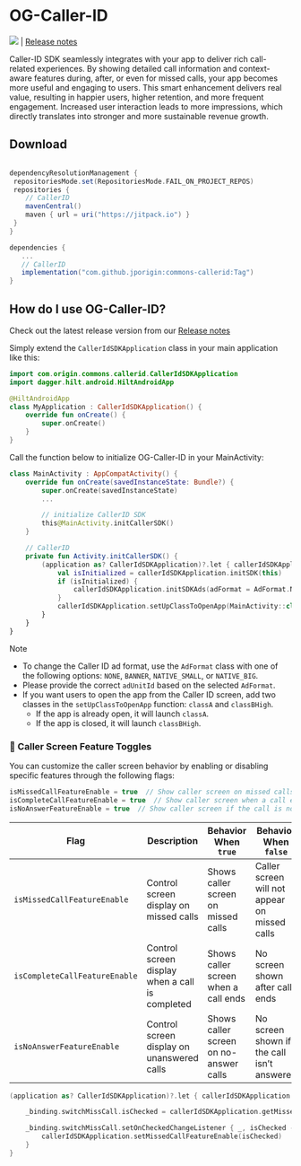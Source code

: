 # OG-Caller-ID
[![](https://jitpack.io/v/jporigin/commons-callerid.svg)](https://jitpack.io/#jporigin/commons-callerid) | [Release notes](https://sites.google.com/view/og-caller-id-release-notes)

Caller-ID SDK seamlessly integrates with your app to deliver rich call-related experiences. By showing detailed call information and context-aware features during, after, or even for missed calls, your app becomes more useful and engaging to users.
This smart enhancement delivers real value, resulting in happier users, higher retention, and more frequent engagement. Increased user interaction leads to more impressions, which directly translates into stronger and more sustainable revenue growth.

## Download

```gradle

dependencyResolutionManagement {
 repositoriesMode.set(RepositoriesMode.FAIL_ON_PROJECT_REPOS)
 repositories {
	// CallerID	
 	mavenCentral()
	maven { url = uri("https://jitpack.io") }
 }
}

dependencies {
   ...
   // CallerID
   implementation("com.github.jporigin:commons-callerid:Tag")
}

```

## How do I use OG-Caller-ID?

Check out the latest release version from our [Release notes](https://sites.google.com/view/og-caller-id-release-notes)

Simply extend the `CallerIdSDKApplication` class in your main application like this:
```kotlin
import com.origin.commons.callerid.CallerIdSDKApplication
import dagger.hilt.android.HiltAndroidApp

@HiltAndroidApp
class MyApplication : CallerIdSDKApplication() {
    override fun onCreate() {
        super.onCreate()
    }
}
```

Call the function below to initialize OG-Caller-ID in your MainActivity:
```kotlin
class MainActivity : AppCompatActivity() {
    override fun onCreate(savedInstanceState: Bundle?) {
        super.onCreate(savedInstanceState)
        ...

        // initialize CallerID SDK
        this@MainActivity.initCallerSDK()
    }

    // CallerID
    private fun Activity.initCallerSDK() {
        (application as? CallerIdSDKApplication)?.let { callerIdSDKApplication ->
            val isInitialized = callerIdSDKApplication.initSDK(this)
            if (isInitialized) {
                callerIdSDKApplication.initSDKAds(adFormat = AdFormat.NATIVE_BIG, adUnitId = nativeAds)
            }
            callerIdSDKApplication.setUpClassToOpenApp(MainActivity::class.java, SplashActivity::class.java)
        }
    }
}
```

> [!NOTE]
>* To change the Caller ID ad format, use the `AdFormat` class with one of the following options: `NONE`, `BANNER`, `NATIVE_SMALL`, or `NATIVE_BIG`.
>* Please provide the correct `adUnitId` based on the selected `AdFormat`.
>* If you want users to open the app from the Caller ID screen, add two classes in the `setUpClassToOpenApp` function: `classA` and `classBHigh`.
>   - If the app is already open, it will launch `classA`.
>   - If the app is closed, it will launch `classBHigh`.

### 🔧 Caller Screen Feature Toggles

You can customize the caller screen behavior by enabling or disabling specific features through the following flags:

```kotlin
isMissedCallFeatureEnable = true  // Show caller screen on missed calls
isCompleteCallFeatureEnable = true  // Show caller screen when a call ends
isNoAnswerFeatureEnable = true  // Show caller screen if the call is not answered
```
| Flag                          | Description                                     | Behavior When `true`                   | Behavior When `false`                         |
| ----------------------------- | ----------------------------------------------- | -------------------------------------- | --------------------------------------------- |
| `isMissedCallFeatureEnable`   | Control screen display on missed calls          | Shows caller screen on missed calls    | Caller screen will not appear on missed calls |
| `isCompleteCallFeatureEnable` | Control screen display when a call is completed | Shows caller screen when a call ends   | No screen shown after call ends               |
| `isNoAnswerFeatureEnable`     | Control screen display on unanswered calls      | Shows caller screen on no-answer calls | No screen shown if the call isn’t answered    |
```kotlin
(application as? CallerIdSDKApplication)?.let { callerIdSDKApplication ->

    _binding.switchMissCall.isChecked = callerIdSDKApplication.getMissedCallFeatureEnable() == true

    _binding.switchMissCall.setOnCheckedChangeListener { _, isChecked ->
        callerIdSDKApplication.setMissedCallFeatureEnable(isChecked)
    }
}
```
